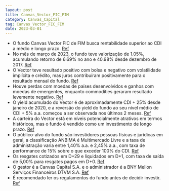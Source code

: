 ```yaml
---
layout: post
title: Canvas_Vector_FIC_FIM
category: Canvas_Capital
tag: Canvas_Vector_FIC_FIM
date: 2023-03-01
---
```


- O fundo Canvas Vector FIC de FIM busca rentabilidade superior ao CDI a médio e longo prazo.
<a href="#" onclick="search_on_pdf('desde o início do fundo, em dezembro de 2017, o retorno é de 40.98% (101% do CDI).    Desempenho')">Ref</a>
- No mês de março de 2023, o fundo teve valorização de 1.05%, acumulando retorno de 6.69% no ano e 40.98% desde dezembro de 2017.
<a href="#" onclick="search_on_pdf('desde o início do fundo, em dezembro de 2017, o retorno é de 40.98% (101% do CDI).    Desempenho')">Ref</a>
- O Vector teve resultado positivo com bolsa e negativo com volatilidade implícita e crédito, mas juros contribuíram positivamente para o resultado mensal do fundo.
<a href="#" onclick="search_on_pdf('Por fim, spreads de crédito, também após fortes movimentos, fecharam março em níveis estáveis. No m')">Ref</a>
- Houve perdas com moedas de países desenvolvidos e ganhos com moedas de emergentes, enquanto commodities geraram resultado levemente negativo.
<a href="#" onclick="search_on_pdf('Commodities Neste mês, commodities não apresentaram tendência definida. Essa classe gerou resultado')">Ref</a>
- O yield acumulado do Vector é de aproximadamente CDI + 25% desde janeiro de 2020, e a reversão do yield do fundo ao seu nível médio de CDI + 5% a.a. começou a ser observada nos últimos 2 meses.
<a href="#" onclick="search_on_pdf('Para concluir, a gradual reversão do yield do fundo ao seu nível médio de CDI + 5% a.a. é apenas um ')">Ref</a>
- A carteira do Vector está em níveis potencialmente atrativos em termos históricos, mas o fundo é vendido como um investimento de longo prazo.
<a href="#" onclick="search_on_pdf('termos históricos, está em níveis potencialmente atrativos.    7 Assim como as quedas.         ')">Ref</a>
- O público-alvo do fundo são investidores pessoas físicas e jurídicas em geral, a classificação ANBIMA é Multimercado Livre e a taxa de administração varia entre 1,40% a.a. e 2,45% a.a., com taxa de performance de 15% sobre o que exceder 100% do CDI.
<a href="#" onclick="search_on_pdf('fundo tem como público alvo os investidores, pessoas físicas e jurídicas, em geral, que busquem obte')">Ref</a>
- Os resgates cotizados em D+29 e liquidados em D+1, com taxa de saída de 5,00% para resgates pagos em D+0.
<a href="#" onclick="search_on_pdf('d.u. após a data de cotização). Taxa de saída de 5.00% do valor resgatado para resgates pagos em D+0')">Ref</a>
- O gestor é a Canvas Capital S.A. e o administrador é a BNY Mellon Serviços Financeiros DTVM S.A.
<a href="#" onclick="search_on_pdf('Para mais informações, consulte o site do Gestor: www.canvascapital.com.br ou entre em contato com a')">Ref</a>
- É recomendado ler os regulamentos do fundo antes de decidir investir.
<a href="#" onclick="search_on_pdf('informações essenciais, bem como da regulamentação aplicável, antes de tomar uma decisão de investim')">Ref</a>
